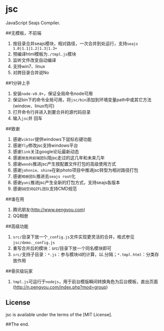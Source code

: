 jsc
===

JavaScript Seajs Compiler.


##无模板，不前端

1. 按目录合并seajs模块，相对路径，一次合并到处运行，支持`seajs 1.0|1.1|1.2|1.3|1.3+`
1. 预编译html模板为`./tmpl.js`模块
1. 监听文件改变自动编译
1. 支持win7、linux
1. 对跨目录合并说No


##1分钟上手

1. 安装`node-v0.8+`，保证全局命令node可用
1. 保证bin下的命令全局可用，将`jsc/bin`添加到环境变量path中或其它方法(window、linux均可)
1. 打开命令行并进入到要合并的源代码目录
1. 输入`jsc`并 回车


##致谢

1. 感谢`viktor`提供windows下鼠标右键功能
1. 感谢`fly`修改jsc支持windows平台
1. 感谢`link`关注google论坛最新动态
1. 感谢`朋友网前端团队`陪jsc走过的这几年和未来几年
1. 感谢`woods`推进jsc产生按配置文件打包的高级使用方式
1. 感谢`johnnie、shine`在新photo项目中推进jsc转型为相对路径打包
1. 感谢`相册团队`推进去`seajs root`化
1. 感谢`yuni`推进jsc产生全新的打包方式，支持seajs各版本
1. 感谢`QQ空间QZFL团队`支持CMD规范

##谁在用

1. 腾讯朋友(http://www.pengyou.com)
1. QQ相册



##高级功能
1. `src/`目录下放一个`_config.js`文件实现更灵活的合并，格式参见`jsc/demo._config.js`
1. 重写合并后的模块：src/目录下放一个同名模块即可
1. `src/`支持子目录：`*.js`：参与模块id的计算，以.分隔；`*.tmpl.html`：分类存放作用

##骨灰级玩家
1. `tmpl.js`可运行于`nodejs`，用于前台模版瞬间转换角色为后台模板，直出页面(http://n.pengyou.com/index.php?mod=group)


## License
jsc is available under the terms of the [MIT License].


##The end.